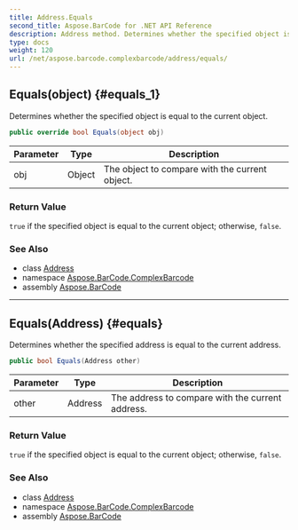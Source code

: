 ```yaml
---
title: Address.Equals
second_title: Aspose.BarCode for .NET API Reference
description: Address method. Determines whether the specified object is equal to the current object
type: docs
weight: 120
url: /net/aspose.barcode.complexbarcode/address/equals/
---
```

## Equals(object) {#equals_1}

Determines whether the specified object is equal to the current object.

```csharp
public override bool Equals(object obj)
```

| Parameter | Type | Description |
| --- | --- | --- |
| obj | Object | The object to compare with the current object. |

### Return Value

`true` if the specified object is equal to the current object; otherwise, `false`.

### See Also

* class [Address](../)
* namespace [Aspose.BarCode.ComplexBarcode](../../address/)
* assembly [Aspose.BarCode](../../../)

---

## Equals(Address) {#equals}

Determines whether the specified address is equal to the current address.

```csharp
public bool Equals(Address other)
```

| Parameter | Type | Description |
| --- | --- | --- |
| other | Address | The address to compare with the current address. |

### Return Value

`true` if the specified object is equal to the current object; otherwise, `false`.

### See Also

* class [Address](../)
* namespace [Aspose.BarCode.ComplexBarcode](../../address/)
* assembly [Aspose.BarCode](../../../)


